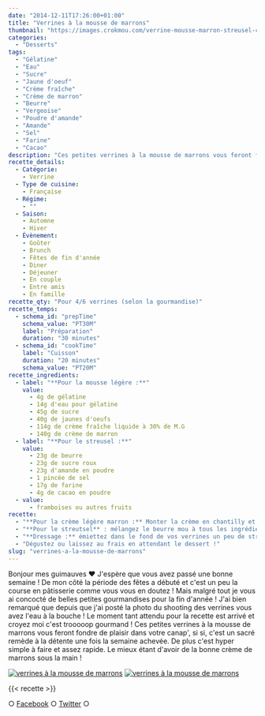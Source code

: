 ```yaml
---
date: "2014-12-11T17:26:00+01:00"
title: "Verrines à la mousse de marrons"
thumbnail: "https://images.crokmou.com/verrine-mousse-marron-streusel-chocolat-framboise-recette-blog-crokmou.jpg"
categories:
  - "Desserts"
tags:
  - "Gélatine"
  - "Eau"
  - "Sucre"
  - "Jaune d'oeuf"
  - "Crème fraîche"
  - "Crème de marron"
  - "Beurre"
  - "Vergeoise"
  - "Poudre d'amande"
  - "Amande"
  - "Sel"
  - "Farine"
  - "Cacao"
description: "Ces petites verrines à la mousse de marrons vous feront fondre de plaisir en ces fêtes de fin d'année c'est hyper simple à faire et assez rapide."
recette_details:
  - Catégorie:
    - Verrine
  - Type de cuisine:
    - Française
  - Régime:
    - ""
  - Saison:
    - Automne
    - Hiver
  - Évènement:
    - Goûter
    - Brunch
    - Fêtes de fin d'année
    - Diner
    - Déjeuner
    - En couple
    - Entre amis
    - En famille
recette_qty: "Pour 4/6 verrines (selon la gourmandise)"
recette_temps:
  - schema_id: "prepTime"
    schema_value: "PT30M"
    label: "Préparation"
    duration: "30 minutes"
  - schema_id: "cookTime"
    label: "Cuisson"
    duration: "20 minutes"
    schema_value: "PT20M"
recette_ingredients:
  - label: "**Pour la mousse légère :**"
    value:
      - 4g de gélatine
      - 14g d'eau pour gélatine
      - 45g de sucre
      - 40g de jaunes d'oeufs
      - 114g de crème fraîche liquide à 30% de M.G
      - 140g de crème de marron
  - label: "**Pour le streusel :**"
    value:
      - 23g de beurre
      - 23g de sucre roux
      - 23g d'amande en poudre
      - 1 pincée de sel
      - 17g de farine
      - 4g de cacao en poudre
  - value:
      - framboises ou autres fruits
recette:
  - "**Pour la crème légère marron :** Monter la crème en chantilly et réservez au frigo. Dans une casserole, versez le sucre et l'eau et chauffez le tout jusqu'à 121°C. Une fois le sirop cuit, versez doucement sur les jaunes d'oeufs préalablement battus et laissez monter 5 minutes en fouettant. Continuer de fouetter la pâte à bombe jusqu'à refroidissement. (Le mieux reste de faire ça avec un robot si vous en avez un) Faites chauffer votre eau et versez la gélatine (préalablement réhydratée dans de l'eau bien froide) dedans, mélangez bien. Mélangez l'eau et la gélatine à votre crème de marron. Mélangez ensuite la crème de marron et la pâte à bombe, puis le tout à la crème fouettée. Laissez au frigo le temps de préparer vos verrines."
  - "**Pour le streutsel** : mélangez le beurre mou à tous les ingrédients. Préchauffez votre four à 150° Abaissez votre pâte et disposez là sur une plaque à four préalablement recouverte de papier sulfurisé. Faites cuire pendant 20 minutes environ puis laissez refroidir."
  - "**Dressage :** émiettez dans le fond de vos verrines un peu de streusel puis ajoutez une bonne couche de crème de marron et par dessus quelques fruits au choix (et pour encooooore plus de gourmandise, quelques éclats de marrons glacés, et là c'est l’extase !)"
  - "Dégustez ou laissez au frais en attendant le dessert !"
slug: "verrines-a-la-mousse-de-marrons"
---
```


Bonjour mes guimauves ❤ J'espère que vous avez passé une bonne semaine ! De mon côté la période des fêtes a débuté et c'est un peu la course en pâtisserie comme vous vous en doutez ! Mais malgré tout je vous ai concocté de belles petites gourmandises pour la fin d'année ! J'ai bien remarqué que depuis que j'ai posté la photo du shooting des verrines vous avez l'eau à la bouche ! Le moment tant attendu pour la recette est arrivé et croyez moi c'est trooooop gourmand ! Ces petites verrines à la mousse de marrons vous feront fondre de plaisir dans votre canap', si si, c'est un sacré remède à la détente une fois la semaine achevée. De plus c'est hyper simple à faire et assez rapide. Le mieux étant d'avoir de la bonne crème de marrons sous la main !

[![verrines à la mousse de marrons](https://images.crokmou.com/verrine-mousse-marron-streusel-chocolat-framboise-recette-blog-crokmou-2.jpg)](https://images.crokmou.com/verrine-mousse-marron-streusel-chocolat-framboise-recette-blog-crokmou-2.jpg) [![verrines à la mousse de marrons](https://images.crokmou.com/verrine-mousse-marron-streusel-chocolat-framboise-recette-blog-crokmou-1.jpg)](https://images.crokmou.com/verrine-mousse-marron-streusel-chocolat-framboise-recette-blog-crokmou-1.jpg)

{{< recette >}}

○ [Facebook](https://www.facebook.com/crokmou.blog) ○ [Twitter](https://twitter.com/Crokmou) ○

